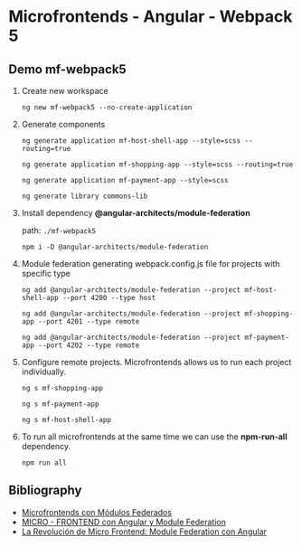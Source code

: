 # Microfrontends - Angular - Webpack 5

## Demo mf-webpack5

1. Create new workspace

   ```
   ng new mf-webpack5 --no-create-application
   ```

2. Generate components

   ```
   ng generate application mf-host-shell-app --style=scss --routing=true
   ```

   ```
   ng generate application mf-shopping-app --style=scss --routing=true
   ```

   ```
   ng generate application mf-payment-app --style=scss
   ```

   ```
   ng generate library commons-lib
   ```

3. Install dependency **@angular-architects/module-federation**

   path: `./mf-webpack5`

   ```
   npm i -D @angular-architects/module-federation
   ```

4. Module federation generating webpack.config.js file for projects with specific type

   ```
   ng add @angular-architects/module-federation --project mf-host-shell-app --port 4200 --type host
   ```

   ```
   ng add @angular-architects/module-federation --project mf-shopping-app --port 4201 --type remote
   ```

   ```
   ng add @angular-architects/module-federation --project mf-payment-app --port 4202 --type remote
   ```

5. Configure remote projects. Microfrontends allows us to run each project individually.

   ```
   ng s mf-shopping-app
   ```

   ```
   ng s mf-payment-app
   ```

   ```
   ng s mf-host-shell-app
   ```

6. To run all microfrontends at the same time we can use the **npm-run-all** dependency.

   ```
   npm run all
   ```

## Bibliography

- [Microfrontends con Módulos Federados](https://rpenya.medium.com/documentaci%C3%B3n-de-proyecto-de-microfrontends-con-m%C3%B3dulos-federados-8943f5f85303)
- [MICRO - FRONTEND con Angular y Module Federation](https://www.youtube.com/watch?v=12x2QpDCsfk)
- [La Revolución de Micro Frontend: Module Federation con Angular](https://codigoencasa.com/la-revolucion-de-micro-frontend-module-federation-con-angular/)
